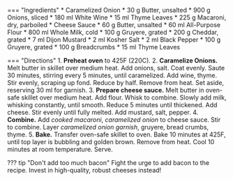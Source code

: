 === "Ingredients"
    * Caramelized Onion
        * 30 g Butter, unsalted
        * 900 g Onions, sliced
        * 180 ml White Wine
        * 15 ml Thyme Leaves
    * 225 g Macaroni, dry, parboiled
    * Cheese Sauce
        * 60 g Butter, unsalted
        * 60 ml All-Purpose Flour
        * 800 ml Whole Milk, cold
        * 100 g Gruyere, grated
        * 200 g Cheddar, grated
        * 7 ml Dijon Mustard
        * 2 ml Kosher Salt
        * 2 ml Black Pepper
    * 100 g Gruyere, grated
    * 100 g Breadcrumbs
    * 15 ml Thyme Leaves

=== "Directions"
    1. **Preheat oven** to 425F (220C).
    2. **Caramelize Onions.** Melt butter in skillet over medium heat. Add onions, salt. Coat evenly. Saute 30 minutes, stirring every 5 minutes, until caramelized. Add wine, thyme. Stir evenly, scraping up fond. Reduce by half. Remove from heat. Set aside, reserving 30 ml for garnish.
    3. **Prepare cheese sauce.** Melt butter in oven-safe skillet over medium heat. Add flour. Whisk to combine. Slowly add milk, whisking constantly, until smooth. Reduce 5 minutes until thickened. Add cheese. Stir evenly until fully melted. Add mustard, salt, pepper.
    4. **Combine.** Add *cooked macaroni*, *caramelized onion* to cheese sauce. Stir to combine. Layer *caramelized onion garnish*, gruyere, bread crumbs, thyme.
    5. **Bake.** Transfer oven-safe skillet to oven. Bake 10 minutes at 425F, until top layer is bubbling and golden brown. Remove from heat. Cool 10 minutes at room temperature. Serve.

??? tip "Don't add too much bacon"
    Fight the urge to add bacon to the recipe. Invest in high-quality, robust cheeses instead!

[^1]:
    ["Mob's French Onion Mac & Cheese."](https://www.reddit.com/r/MobKitchen/comments/ew62bu/mobs_french_onion_mac_cheese/) Reddit. 30 January 2020. Accessed 2020.
